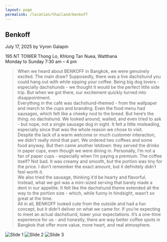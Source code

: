 ```yaml
---
layout: page
permalink: /location/thailand/benkoff
---
```


<div id="Location" style="display:none;" class="Thailand"></div>
<div class="container">     
  <article class="blog-post">
    <h2 class="display-5 link-body-emphasis mb-1">Benkoff</h2>
    <p class="blog-post-meta">
      July 17, 2025 by <!-- <a href="#"> --> Vyron Galapin <!--</a>-->
      <div class="business-info">
        <div class="info-item">
            <i class="fas fa-map-marker-alt"></i>
            <span>195 NT TOWER Thong Lo, Khlong Tan Nuea, Watthana</span>
        </div>
        <div class="info-item">
            <i class="far fa-clock"></i>
            <span>Monday to Sunday 7:30 am – 4 pm </span>
        </div>
        <!-- <div class="info-item">
            <i class="fab fa-facebook"></i>
            <a href="" target="_blank">Facebook</a>
        </div>
        <div class="info-item">
            <i class="fab  fa-instagram"></i>
            <a href="" target="_blank">Instagram</a>
        </div> -->
      </div>
    </p>
    <div class="row"> 
      <div class="col-md-9"> 
        <blockquote class="blockquote">
          <p>
            When we heard about BENKOFF in Bangkok, we were genuinely excited. The main draw? Supposedly, there was a live dachshund you could hang out with while sipping your coffee. Being big dog lovers - especially dachshunds - we thought it would be the perfect little side trip. But when we got there, our excitement quickly turned into disappointment.
            <br/>
            Everything in the café was dachshund-themed - from the wallpaper and merch to the cups and branding. Even the food menu had sausages, which felt like a cheeky nod to the breed. But here’s the thing: no dachshund. We looked around, waited, and even tried to ask - but nope, not a single sausage dog in sight. It felt a little misleading, especially since that was the whole reason we chose to visit.
            <br/>
            Despite the lack of a warm welcome or much customer interaction, we didn’t really mind that part. We ordered two coffees and some food anyway. But then came another letdown: they served the drinks in paper cups, even though we were dining in. Personally, I’m not a fan of paper cups - especially when I’m paying a premium. The coffee itself? Not bad. It was creamy and smooth, but the portion was tiny for the price. I don’t remember the exact amount, but it definitely didn’t feel worth it.
            <br/>
            We also tried the sausage, thinking it’d be hearty and flavorful. Instead, what we got was a mini-sized serving that barely made a dent in our appetite. It felt like the dachshund theme extended all the way to the portion size - which, while funny in hindsight, wasn’t so great at the time.
            <br/>
            All in all, BENKOFF looked cute from the outside and had a fun concept, but it didn’t deliver on what we came for. If you’re expecting to meet an actual dachshund, lower your expectations. It’s a one-time experience for us - and honestly, there are way better coffee spots in Bangkok that offer more value, more heart, and real atmosphere.
          </p>
        </blockquote>
      </div>     
      <div class="col-md-3">
        <div class="slideshow-container">
            <div class="slides">
                <img src="{{ site.baseurl }}/assets/images/thailand/Benkoff 1.JPEG" alt="Slide 1">
                <img src="{{ site.baseurl }}/assets/images/thailand/Benkoff 2.JPEG" alt="Slide 2">
                <img src="{{ site.baseurl }}/assets/images/thailand/Benkoff 3.JPEG" alt="Slide 3">
            </div>
        </div>
      </div>
    </div>
    <!-- <div>
      <a href="https://maps.app.goo.gl/3AFLywg59a6m7VxH7" target="_blank">
        <div id="map-tile">
            <iframe src="https://www.google.com/maps/embed?pb=!1m18!1m12!1m3!1d31498.381159977675!2d123.28803007635597!3d9.306872929322981!2m3!1f0!2f0!3f0!3m2!1i1024!2i768!4f13.1!3m3!1m2!1s0x33ab6f6b71cb06e9%3A0xbffa3a21edd25020!2sKapeng%20Lokal%20Dgt!5e0!3m2!1sen!2sph!4v1740294951341!5m2!1sen!2sph" width="600" height="450" style="border:0;" allowfullscreen="" loading="lazy" referrerpolicy="no-referrer-when-downgrade"></iframe>
        </div>
        </a>
    </div> -->
  </article>
  <script src="{{ site.baseurl }}/assets/js/slideshow.js">
</div>
